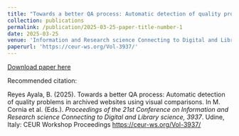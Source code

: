 ```yaml
---
title: "Towards a better QA process: Automatic detection of quality problems in archived websites using visual comparisons"
collection: publications
permalink: /publication/2025-03-25-paper-title-number-1
date: 2025-03-25
venue: 'Information and Research science Connecting to Digital and Library science (IRCDL 2025)'
paperurl: 'https://ceur-ws.org/Vol-3937/'
---
```


[Download paper here](https://dl.acm.org/doi/10.1145/3543873.3587671)

Recommended citation:  

Reyes Ayala, B. (2025). Towards a better QA process: Automatic detection of quality problems
in archived websites using visual comparisons. In M. Cornia et al. (Eds.). _Proceedings of the 21st
Conference on Information and Research science Connecting to Digital and Library science, 3937_.
Udine, Italy: CEUR Workshop Proceedings https://ceur-ws.org/Vol-3937/
